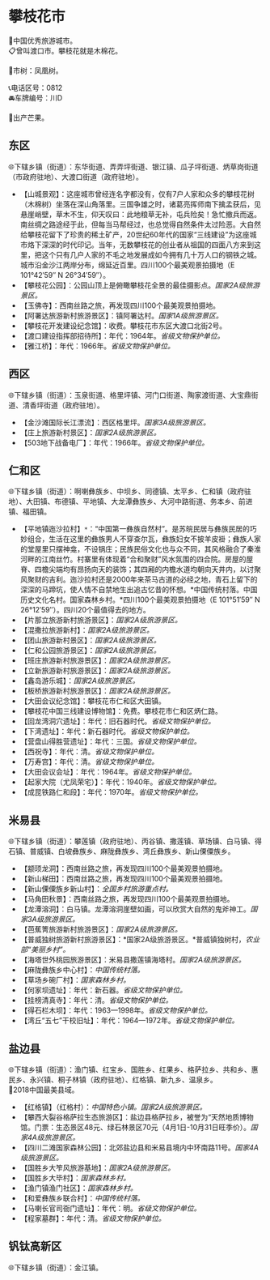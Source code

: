 # 攀枝花市  
🏅中国优秀旅游城市。  
📋曾叫渡口市。攀枝花就是木棉花。  
  
🌳市树：凤凰树。  
  
📞电话区号：0812  
🚘车牌编号：川D  

🧊出产芒果。

## 东区  
🌐下辖乡镇（街道）：东华街道、弄弄坪街道、银江镇、瓜子坪街道、炳草岗街道（市政府驻地）、大渡口街道（政府驻地）。  
  
* 【山城景观】：这座城市曾经连名字都没有，仅有7户人家和众多的攀枝花树（木棉树）坐落在深山角落里。三国争雄之时，诸葛亮挥师南下擒孟获后，见悬崖峭壁，草木不生，仰天叹曰：此地粮草无补，屯兵险矣！急忙撤兵而返。南丝绸之路途经于此，但每当马帮经过，也总觉得自然条件太过险恶。大自然给攀枝花留下了珍贵的稀土矿产，20世纪60年代的国家“三线建设”为这座城市烙下深深的时代印记。当年，无数攀枝花的创业者从祖国的四面八方来到这里，把这个只有几户人家的不毛之地发展成如今拥有几十万人口的钢铁之城。城市沿金沙江两岸分布，绵延近百里。四川100个最美观景拍摄地（E 101°42′59″ N 26°34′59″）。  
* 【攀枝花公园】：公园山顶上是俯瞰攀枝花全景的最佳摄影点。*国家2A级旅游景区。*  
* 【玉佛寺】：西南丝路之旅，再发现四川100个最美观景拍摄地。  
* 【阿署达旅游新村旅游景区】：镇阿署达村。*国家1A级旅游景区。*  
* 【攀枝花开发建设纪念馆】：收费。攀枝花市东区大渡口北街2号。    
* 【渡口建设指挥部招待所】：年代：1964年。*省级文物保护单位。*  
* 【雅江桥】：年代：1966年。*省级文物保护单位。*  

## 西区  
🌐下辖乡镇（街道）：玉泉街道、格里坪镇、河门口街道、陶家渡街道、大宝鼎街道、清香坪街道（政府驻地）。  
  
* 【金沙滩国际长江漂流】：西区格里坪。*国家3A级旅游景区。*  
* 【庄上旅游新村景区】：*国家2A级旅游景区。*  
* 【503地下战备电厂】：年代：1966年。*省级文物保护单位。*  

## 仁和区  
🌐下辖乡镇（街道）：啊喇彝族乡、中坝乡、同德镇、太平乡、仁和镇（政府驻地）、大田镇、布德镇、平地镇、大龙潭彝族乡、大河中路街道、务本乡、前进镇、福田镇。  
  
* 【平地镇迤沙拉村】`*`：“中国第一彝族自然村”。是苏皖民居与彝族民居的巧妙组合，生活在这里的彝族男人不穿查尔瓦，彝族妇女不披羊皮褂；彝族人家的堂屋里只摆神龛，不设锅庄；民族民俗文化也与众不同，其风格融合了秦淮河畔的江南丝竹。村寨里有体现着“合和聚财”风水氛围的四合院。房屋的屋脊、四檐尖端均有昂扬向天的装饰；其四厢的内檐水道均朝向天井内，以讨聚风聚财的吉利。迤沙拉村还是2000年来茶马古道的必经之地，青石上留下的深深的马蹄坑，使人情不自禁地生出追古忆昔的怀想。*中国传统村落。中国历史文化名村。国家森林乡村。*四川100个最美观景拍摄地（E 101°51′59″ N 26°12′59″）。四川20个最值得去的地方。  
* 【片那立旅游新村旅游景区】：*国家2A级旅游景区。*  
* 【混撒拉旅游新村】：*国家2A级旅游景区。*  
* 【团山旅游新村景区】：*国家2A级旅游景区。*  
* 【仁和公园旅游景区】：*国家2A级旅游景区。*  
* 【班庄旅游新村旅游景区】：*国家2A级旅游景区。*  
* 【立新旅游新村旅游景区】：*国家2A级旅游景区。*  
* 【鑫岛游乐城】：*国家2A级旅游景区。*  
* 【板桥旅游新村旅游景区】：*国家2A级旅游景区。*  
* 【大田会议纪念馆】：攀枝花市仁和区大田镇。  
* 【攀枝花中国三线建设博物馆】：免费。攀枝花市仁和区炳仁路。    
* 【回龙湾洞穴遗址】：年代：旧石器时代。*省级文物保护单位。*  
* 【下湾遗址】：年代：新石器时代。*省级文物保护单位。*  
* 【营盘山得胜营遗址】：年代：三国。*省级文物保护单位。*  
* 【西祝寺】：年代：清。*省级文物保护单位。*  
* 【万寿宫】：年代：清。*省级文物保护单位。*  
* 【大田会议会址】：年代：1964年。*省级文物保护单位。*  
* 【起家大院（尤凤荣宅）】：年代：1940年。*省级文物保护单位。*  
* 【成昆铁路仁和段】：年代：1970年。*省级文物保护单位。*  

## 米易县  
🌐下辖乡镇（街道）：攀莲镇（政府驻地）、丙谷镇、撒莲镇、草场镇、白马镇、得石镇、普威镇、白坡彝族乡、麻陇彝族乡、湾丘彝族乡、新山傈僳族乡。  
  
* 【颛顼龙洞】：西南丝路之旅，再发现四川100个最美观景拍摄地。  
* 【新山梯田】：西南丝路之旅，再发现四川100个最美观景拍摄地。  
* 【新山傈僳族乡新山村】：*全国乡村旅游重点村。*  
* 【马角田秋景】：西南丝路之旅，再发现四川100个最美观景拍摄地。  
* 【龙潭溶洞】：白马镇。龙潭溶洞崖壁如画，可以欣赏大自然的鬼斧神工。*国家3A级旅游景区。*  
* 【芭蕉箐旅游新村旅游景区】：*国家2A级旅游景区。*  
* 【普威独树旅游新村旅游景区】：*国家2A级旅游景区。*普威镇独树村，*农业部“美丽乡村”。*  
* 【海塔世外桃园旅游景区】：米易县撒莲镇海塔村。*国家2A级旅游景区。*  
* 【麻陇彝族乡中心村】：*中国传统村落。*  
* 【草场乡碗厂村】：*国家森林乡村。*    
* 【何家坝遗址】：年代：新石器。*省级文物保护单位。*  
* 【挂榜清真寺】：年代：清。*省级文物保护单位。*  
* 【得石栏木坝】：年代：1963—1998年。*省级文物保护单位。*  
* 【湾丘“五七”干校旧址】：年代：1964—1972年。*省级文物保护单位。*  

## 盐边县  
🌐下辖乡镇（街道）：渔门镇、红宝乡、国胜乡、红果乡、格萨拉乡、共和乡、惠民乡、永兴镇、桐子林镇（政府驻地）、红格镇、新九乡、温泉乡。  
🏅2018中国最美县域。  
  
* 【红格镇】（红格村）：*中国特色小镇。国家2A级旅游景区。*  
* 【攀西大裂谷格萨拉生态旅游区】：盐边县格萨拉乡，被誉为“天然地质博物馆。门票：生态景区48元、绿石林景区70元（4月1日-10月31日旺季价）。*国家4A级旅游景区。*  
* 【四川二滩国家森林公园】：北郊盐边县和米易县境内中环南路11号。*国家4A级旅游景区。*  
* 【国胜乡大笮风旅游基地】：*国家2A级旅游景区。*  
* 【国胜乡大毕村】：*国家森林乡村。*  
* 【渔门镇渔门社区】：*国家森林乡村。*  
* 【和爱彝族乡联合村】：*中国传统村落。*    
* 【马喇长官司衙门遗址】：年代：明。*省级文物保护单位。*  
* 【程家墓群】：年代：清。*省级文物保护单位。*  

## 钒钛高新区  
🌐下辖乡镇（街道）：金江镇。 